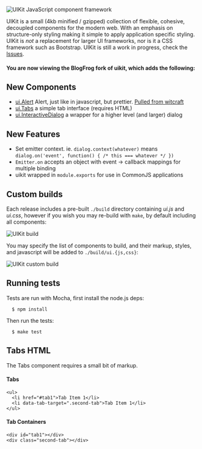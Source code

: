 
 ![UIKit JavaScript component framework](http://f.cl.ly/items/2j0m3D1l1T041S1k463L/Grab.png)

  UIKit is a small (4kb minified / gzipped) collection of flexible, cohesive, decoupled components for the modern web. With an emphasis on structure-only styling making it simple to apply application specific styling. UIKit is _not_ a replacement for larger UI frameworks, nor is it a CSS framework such as Bootstrap. UIKit is still a work in progress, check the [Issues](https://github.com/visionmedia/uikit/issues).

#### You are now viewing the BlogFrog fork of uikit, which adds the following:

## New Components

  - [ui.Alert](https://github.com/blogfrog/uikit/tree/master/lib/components/alert/alert.js) Alert, just like in javascript, but prettier.  [Pulled from witcraft](https://github.com/witcraft/uikit/commit/80c6bff7634e854cf6a1e3d7ef08d2462feeb82d)
  - [ui.Tabs](https://github.com/blogfrog/uikit/tree/master/lib/components/tabs/tabs.js) a simple tab interface (requires HTML)
  - [ui.InteractiveDialog](https://github.com/blogfrog/uikit/tree/master/lib/components/interactivedialog/interactivedialog.js) a wrapper for a higher level (and larger) dialog

## New Features

  - Set emitter context.  ie. `dialog.context(whatever)` means `dialog.on('event', function() { /* this === whatever */ })`
  - `Emitter.on` accepts an object with event -> callback mappings for multiple binding
  - uikit wrapped in `module.exports` for use in CommonJS applications

## Custom builds

  Each release includes a pre-built `./build` directory containing _ui.js_ and _ui.css_,
  however if you wish you may re-build with `make`, by default including all components:

  ![UIKit build](http://f.cl.ly/items/0Z040x2E2g2v2E1M2l38/Grab.png)

  You may specify the list of components to build, and their markup, styles, and javascript will be added to `./build/ui.{js,css}`:

  ![UIKit custom build](http://f.cl.ly/items/1B3C3g293y03372I1q1b/Grab.png)

## Running tests

  Tests are run with Mocha, first install the node.js deps:

      $ npm install

  Then run the tests:

      $ make test

## Tabs HTML

The Tabs component requires a small bit of markup.

#### Tabs

    <ul>
      <li href="#tab1">Tab Item 1</li>
      <li data-tab-target=".second-tab">Tab Item 1</li>
    </ul>

#### Tab Containers

    <div id="tab1"></div>
    <div class="second-tab"></div>
